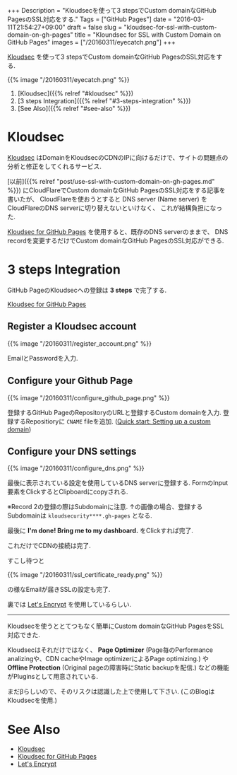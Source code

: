 +++
Description = "Kloudsecを使って3 stepsでCustom domainなGitHub PagesのSSL対応をする."
Tags = ["GitHub Pages"]
date = "2016-03-11T21:54:27+09:00"
draft = false
slug = "kloudsec-for-ssl-with-custom-domain-on-gh-pages"
title = "Kloundsec for SSL with Custom Domain on GitHub Pages"
images = ["/20160311/eyecatch.png"]
+++

[Kloudsec](https://kloudsec.com/) を使って3 stepsでCustom domainなGitHub PagesのSSL対応をする.

<!--more-->

{{% image "/20160311/eyecatch.png" %}}

1. [Kloudsec]({{% relref "#kloudsec" %}})
2. [3 steps Integration]({{% relref "#3-steps-integration" %}})
3. [See Also]({{% relref "#see-also" %}})


# Kloudsec

[Kloudsec](https://kloudsec.com/) はDomainをKloudsecのCDNのIPに向けるだけで、サイトの問題点の分析と修正をしてくれるサービス.

[以前]({{% relref "post/use-ssl-with-custom-domain-on-gh-pages.md" %}})
にCloudFlareでCustom domainなGitHub PagesのSSL対応をする記事を書いたが、
CloudFlareを使おうとすると DNS server (Name server) をCloudFlareのDNS serverに切り替えないといけなく、
これが結構負担になった.

[Kloudsec for GitHub Pages](https://kloudsec.com/github-pages/new) を使用すると、既存のDNS serverのままで、
DNS recordを変更するだけでCustom domainなGitHub PagesのSSL対応ができる.


# 3 steps Integration

GitHub PageのKloudsecへの登録は __3 steps__ で完了する.

[Kloudsec for GitHub Pages](https://kloudsec.com/github-pages/new)


## Register a Kloudsec account

{{% image "/20160311/register_account.png" %}}

EmailとPasswordを入力.


## Configure your Github Page

{{% image "/20160311/configure_github_page.png" %}}

登録するGitHub PageのRepositoryのURLと登録するCustom domainを入力.
登録するRepositioryに `CNAME` fileを追加.
([Quick start: Setting up a custom domain](https://help.github.com/articles/quick-start-setting-up-a-custom-domain/))


## Configure your DNS settings

{{% image "/20160311/configure_dns.png" %}}

最後に表示されている設定を使用しているDNS serverに登録する.
FormのInput要素をClickするとClipboardにcopyされる.

※Record 2の登録の際はSubdomainに注意. ↑の画像の場合、登録するSubdomainは `kloudsecurity****.gh-pages` となる.

最後に **I'm done! Bring me to my dashboard.** をClickすれば完了.

これだけでCDNの接続は完了.

すこし待つと

{{% image "/20160311/ssl_certificate_ready.png" %}}

の様なEmailが届きSSLの設定も完了.

裏では [Let's Encrypt](https://letsencrypt.org/) を使用しているらしい.

---

Kloudsecを使うととてつもなく簡単にCustom domainなGitHub PagesをSSL対応できた.

Kloudsecはそれだけではなく、 __Page Optimizer__ (Page毎のPerformance analizingや、CDN cacheやImage optimizerによるPage optimizing.)
や __Offline Protection__ (Original pageの障害時にStatic backupを配信.) などの機能がPluginsとして用意されている.

まだβらしいので、そのリスクは認識した上で使用して下さい.
(このBlogはKloudsecを使用.)


# See Also

- [Kloudsec](https://kloudsec.com/)
- [Kloudsec for GitHub Pages](https://kloudsec.com/github-pages/new)
- [Let's Encrypt](https://letsencrypt.org/)
